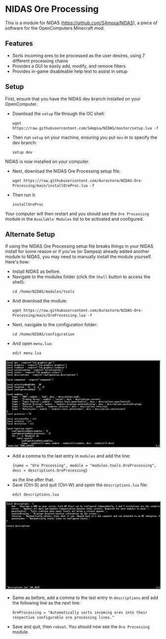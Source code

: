 # NIDAS Ore Processing
 This is a module for NIDAS (https://github.com/S4mpsa/NIDAS), a piece of software for the OpenComputers Minecraft mod.

## Features
* Sorts incoming ores to be processed as the user desires, using 7 different processing chains
* Provides a GUI to easily add, modify, and remove filters
* Provides in-game disableable help text to assist in setup

## Setup
 First, ensure that you have the NIDAS dev branch installed on your OpenComputer.
* Download the `setup` file through the OC shell:
    ```
    wget https://raw.githubusercontent.com/S4mpsa/NIDAS/master/setup.lua -f
    ```
* Then run `setup` on your machine, ensuring you put `dev` in to specify the dev branch:
    ```
    setup dev
    ```
 NIDAS is now installed on your computer.
* Next, download the NIDAS Ore Processing setup file:
    ```
    wget https://raw.githubusercontent.com/Aurastorm/NIDAS-Ore-Processing/main/installOreProc.lua -f
    ```
* Then run it:
    ```
    installOreProc
    ```
 Your computer will then restart and you should see the `Ore Processing` module in the `Available Modules` list to be activated and configured.

## Alternate Setup 
 If using the NIDAS Ore Processing setup file breaks things in your NIDAS install for some reason or if you've (or Sampsa) already added another module to NIDAS, you may need to manually install the module yourself. Here's how:

* Install NIDAS as before.
* Navigate to the modules folder (click the `Shell` button to access the shell):
    ```
    cd /home/NIDAS/modules/tools
    ```
* And download the module:
    ```
    wget https://raw.githubusercontent.com/Aurastorm/NIDAS-Ore-Processing/main/OreProcessing.lua -f
    ```
* Next, navigate to the configuration folder:
    ```
    cd /home/NIDAS/configuration
    ```
* And open `menu.lua`:
    ```
    edit menu.lua
    ```
 ![menu](menu.png)
* Add a comma to the last entry in `modules` and add the line:
    ```
    {name = "Ore Processing", module = "modules.tools.OreProcessing", desc = descriptions.OreProcessing}
    ```
    as the line after that.
* Save (Ctrl-S) and quit (Ctrl-W) and open the `descriptions.lua` file:
    ```
    edit descriptions.lua
    ```
 ![desc](desc.png)
* Same as before, add a comma to the last entry in `descriptions` and add the following line as the next line:
    ```
    OreProcessing = "Automatically sorts incoming ores into their respective configurable ore processing lines."
    ```
* Save and quit, then `reboot`. You should now see the `Ore Processing` module.
